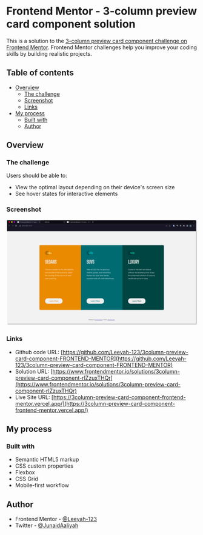 # Frontend Mentor - 3-column preview card component solution

This is a solution to the [3-column preview card component challenge on Frontend Mentor](https://www.frontendmentor.io/challenges/3column-preview-card-component-pH92eAR2-). Frontend Mentor challenges help you improve your coding skills by building realistic projects.

## Table of contents

- [Overview](#overview)
  - [The challenge](#the-challenge)
  - [Screenshot](#screenshot)
  - [Links](#links)
- [My process](#my-process)
  - [Built with](#built-with)
  - [Author](#author)

## Overview

### The challenge

Users should be able to:

- View the optimal layout depending on their device's screen size
- See hover states for interactive elements

### Screenshot

![](./screenshots/Desktop-view.png)

### Links

- Github code URL: [https://github.com/Leeyah-123/3column-preview-card-component-FRONTEND-MENTOR](https://github.com/Leeyah-123/3column-preview-card-component-FRONTEND-MENTOR)
- Solution URL: [https://www.frontendmentor.io/solutions/3column-preview-card-component-rlZzuxTHQr](https://www.frontendmentor.io/solutions/3column-preview-card-component-rlZzuxTHQr)
- Live Site URL: [https://3column-preview-card-component-frontend-mentor.vercel.app/](https://3column-preview-card-component-frontend-mentor.vercel.app/)

## My process

### Built with

- Semantic HTML5 markup
- CSS custom properties
- Flexbox
- CSS Grid
- Mobile-first workflow

## Author

- Frontend Mentor - [@Leeyah-123](https://www.frontendmentor.io/profile/Leeyah-123)
- Twitter - [@JunaidAaliyah](https://www.twitter.com/JunaidAaliyah)
